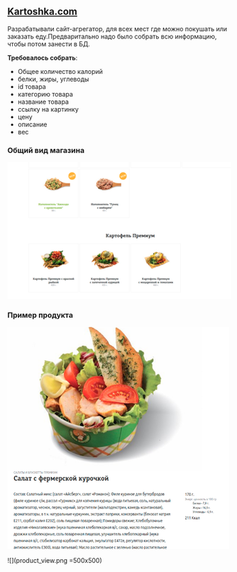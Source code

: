 ## [Kartoshka.com](https://www.kartoshka.com/menu/#!section=potatoes-xl)

Разрабатывали сайт-агрегатор, для всех мест где можно покушать или заказать еду.Предваритально надо было собрать всю информацию, чтобы потом занести в БД.

**Требовалось собрать**:
- Общее количество калорий
- белки, жиры, углеводы
- id товара
- категорию товара
- название товара
- ссылку на картинку
- цену
- описание
- вес


### Общий вид магазина

![](general_view.png)


### Пример продукта
<img src="product_view.png" width="500" height="500" />

![](product_view.png =500x500)
